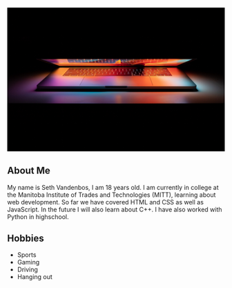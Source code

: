 ![Laptop Banner](assets/laptop.jpg "Laptop Banner")

## About Me
My name is Seth Vandenbos, I am 18 years old. I am currently in college at the Manitoba Institute of Trades and Technologies (MITT),
learning about web development. So far we have covered HTML and CSS as well as JavaScript. In the future I will also learn about C++.
I have also worked with Python in highschool.
## Hobbies
<ul>
  <li>
    Sports
  </li>
  <li>
    Gaming
  </li>
  <li>
    Driving
  </li>
  <li>
    Hanging out
  </li>
</ul>

<!---
daBoss02/daBoss02 is a ✨ special ✨ repository because its `README.md` (this file) appears on your GitHub profile.
You can click the Preview link to take a look at your changes.
--->
